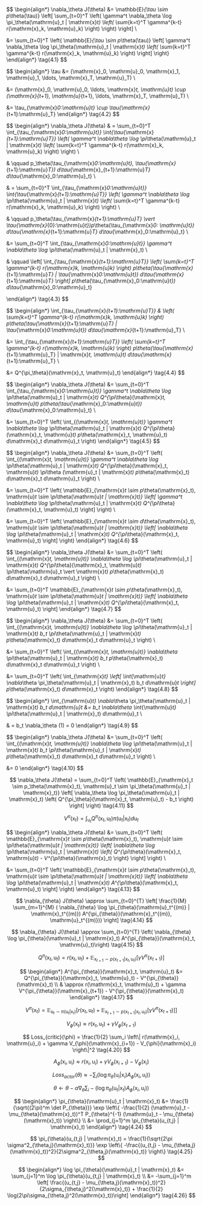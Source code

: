 $$
\begin{align*}
\nabla_\theta J(\theta) &= \mathbb{E}_{\tau \sim p_\theta(\tau)} \left[ \sum_{t=0}^T \left( \gamma^t \nabla_\theta \log \pi_\theta(\mathrm{u}_t | \mathrm{x}_t) \left( \sum_{k=t}^T \gamma^{k-t} r(\mathrm{x}_k, \mathrm{u}_k) \right) \right) \right] \\

&= \sum_{t=0}^T \left\{ \mathbb{E}_{\tau \sim p_\theta(\tau)} \left[ \gamma^t \nabla_\theta \log \pi_\theta(\mathrm{u}_t | \mathrm{x}_t) \left( \sum_{k=t}^T \gamma^{k-t} r(\mathrm{x}_k, \mathrm{u}_k) \right) \right] \right\}
\end{align*}
\tag{4.1}
$$

$$
\begin{align*}
\tau &= (\mathrm{x}_0, \mathrm{u}_0, \mathrm{x}_1, \mathrm{u}_1, \ldots, \mathrm{x}_T, \mathrm{u}_T) \\

&= (\mathrm{x}_0, \mathrm{u}_0, \ldots, \mathrm{x}_t, \mathrm{u}_t) \cup (\mathrm{x}_{t+1}, \mathrm{u}_{t+1}, \ldots, \mathrm{x}_T, \mathrm{u}_T) \\

&= \tau_{\mathrm{x}_0:\mathrm{u}_t} \cup \tau_{\mathrm{x}_{t+1}:\mathrm{u}_T}
\end{align*}
\tag{4.2}
$$

$$
\begin{align*}
\nabla_\theta J(\theta) & = \sum_{t=0}^T \int_{\tau_{\mathrm{x}_0:\mathrm{u}_t}} \int_{\tau_{\mathrm{x}_{t+1}:\mathrm{u}_T}} \left( \gamma^t \nabla_\theta \log \pi_\theta(\mathrm{u}_t | \mathrm{x}_t) \left( \sum_{k=t}^T \gamma^{k-t} r(\mathrm{x}_k, \mathrm{u}_k) \right) \right) \\

& \qquad p_\theta(\tau_{\mathrm{x}_0:\mathrm{u}_t}, \tau_{\mathrm{x}_{t+1}:\mathrm{u}_T}) d\tau_{\mathrm{x}_{t+1}:\mathrm{u}_T} d\tau_{\mathrm{x}_0:\mathrm{u}_t} \\

& = \sum_{t=0}^T \int_{\tau_{\mathrm{x}_0:\mathrm{u}_t}} \int_{\tau_{\mathrm{x}_{t+1}:\mathrm{u}_T}} \left( \gamma^t \nabla_\theta \log \pi_\theta(\mathrm{u}_t | \mathrm{x}_t) \left( \sum_{k=t}^T \gamma^{k-t} r(\mathrm{x}_k, \mathrm{u}_k) \right) \right) \\

& \qquad p_\theta(\tau_{\mathrm{x}_{t+1}:\mathrm{u}_T} \vert \tau_{\mathrm{x}_{0}:\mathrm{u}_t})p_\theta(\tau_{\mathrm{x}_0: \mathrm{u}_t}) d\tau_{\mathrm{x}_{t+1}:\mathrm{u}_T} d\tau_{\mathrm{x}_0:\mathrm{u}_t} \\

&= \sum_{t=0}^T \int_{\tau_{\mathrm{x}_0:\mathrm{u}_t}} \gamma^t \nabla_\theta \log \pi_\theta(\mathrm{u}_t | \mathrm{x}_t) \\

& \qquad \left[ \int_{\tau_{\mathrm{x}_{t+1}:\mathrm{u}_T}} \left( \sum_{k=t}^T \gamma^{k-t} r(\mathrm{x}_k, \mathrm{u}_k) \right) p_\theta(\tau_{\mathrm{x}_{t+1}:\mathrm{u}_T} | \tau_{\mathrm{x}_0:\mathrm{u}_t}) d\tau_{\mathrm{x}_{t+1}:\mathrm{u}_T} \right] p_\theta(\tau_{\mathrm{x}_0:\mathrm{u}_t}) d\tau_{\mathrm{x}_0:\mathrm{u}_t}

\end{align*}
\tag{4.3}
$$

$$
\begin{align*}
\int_{\tau_{\mathrm{x}_{t+1}:\mathrm{u}_T}} & \left( \sum_{k=t}^T \gamma^{k-t} r(\mathrm{x}_k, \mathrm{u}_k) \right) p_\theta(\tau_{\mathrm{x}_{t+1}:\mathrm{u}_T} | \tau_{\mathrm{x}_0:\mathrm{u}_t}) d\tau_{\mathrm{x}_{t+1}:\mathrm{u}_T} \\

&= \int_{\tau_{\mathrm{x}_{t+1}:\mathrm{u}_T}} \left( \sum_{k=t}^T \gamma^{k-t} r(\mathrm{x}_k, \mathrm{u}_k) \right) p_\theta(\tau_{\mathrm{x}_{t+1}:\mathrm{u}_T} | \mathrm{x}_t, \mathrm{u}_t) d\tau_{\mathrm{x}_{t+1}:\mathrm{u}_T} \\

&= Q^{\pi_\theta}(\mathrm{x}_t, \mathrm{u}_t)
\end{align*}
\tag{4.4}
$$

$$
\begin{align*}
\nabla_\theta J(\theta) &= \sum_{t=0}^T \int_{\tau_{\mathrm{x}_0:\mathrm{u}_t}} \gamma^t \nabla_\theta \log \pi_\theta(\mathrm{u}_t | \mathrm{x}_t) Q^{\pi_\theta}(\mathrm{x}_t, \mathrm{u}_t) p_\theta(\tau_{\mathrm{x}_0:\mathrm{u}_t}) d\tau_{\mathrm{x}_0:\mathrm{u}_t} \\

&= \sum_{t=0}^T \left( \int_{(\mathrm{x}_t, \mathrm{u}_t)} \gamma^t \nabla_\theta \log \pi_\theta(\mathrm{u}_t | \mathrm{x}_t) Q^{\pi_\theta}(\mathrm{x}_t, \mathrm{u}_t) p_\theta(\mathrm{x}_t, \mathrm{u}_t) d\mathrm{x}_t d\mathrm{u}_t \right)
\end{align*}
\tag{4.5}
$$

$$
\begin{align*}
\nabla_\theta J(\theta) &= \sum_{t=0}^T \left( \int_{(\mathrm{x}_t, \mathrm{u}_t)} \gamma^t \nabla_\theta \log \pi_\theta(\mathrm{u}_t | \mathrm{x}_t) Q^{\pi_\theta}(\mathrm{x}_t, \mathrm{u}_t) \pi_\theta (\mathrm{u}_t | \mathrm{x}_t) p_\theta(\mathrm{x}_t) d\mathrm{x}_t d\mathrm{u}_t \right) \\

&= \sum_{t=0}^T \left( \mathbb{E}_{\mathrm{x}_t \sim p_\theta(\mathrm{x}_t), \mathrm{u}_t \sim \pi_\theta(\mathrm{u}_t | \mathrm{x}_t)} \left[ \gamma^t \nabla_\theta \log \pi_\theta(\mathrm{u}_t | \mathrm{x}_t) Q^{\pi_\theta}(\mathrm{x}_t, \mathrm{u}_t) \right] \right) \\

&= \sum_{t=0}^T \left( \mathbb{E}_{\mathrm{x}_t \sim d_\theta(\mathrm{x}_t), \mathrm{u}_t \sim \pi_\theta(\mathrm{u}_t | \mathrm{x}_t)} \left[ \nabla_\theta \log \pi_\theta(\mathrm{u}_t | \mathrm{x}_t) Q^{\pi_\theta}(\mathrm{x}_t, \mathrm{u}_t) \right] \right)
\end{align*}
\tag{4.6}
$$

$$
\begin{align*}
\nabla_\theta J(\theta) &= \sum_{t=0}^T \left( \int_{(\mathrm{x}_t, \mathrm{u}_t)} \nabla_\theta \log \pi_\theta(\mathrm{u}_t | \mathrm{x}_t) Q^{\pi_\theta}(\mathrm{x}_t, \mathrm{u}_t) \pi_\theta(\mathrm{u}_t \vert \mathrm{x}_t) p_\theta(\mathrm{x}_t) d\mathrm{x}_t d\mathrm{u}_t \right) \\

&= \sum_{t=0}^T \mathbb{E}_{\mathrm{x}_t \sim p_\theta(\mathrm{x}_t), \mathrm{u}_t \sim \pi_\theta(\mathrm{u}_t | \mathrm{x}_t)} \left[ \nabla_\theta \log \pi_\theta(\mathrm{u}_t | \mathrm{x}_t) Q^{\pi_\theta}(\mathrm{x}_t, \mathrm{u}_t) \right]
\end{align*}
\tag{4.7}
$$

$$
\begin{align*}
\nabla_\theta J(\theta) &= \sum_{t=0}^T \left( \int_{(\mathrm{x}_t, \mathrm{u}_t)} \nabla_\theta \log \pi_\theta(\mathrm{u}_t | \mathrm{x}_t) b_t \pi_\theta(\mathrm{u}_t | \mathrm{x}_t) p_\theta(\mathrm{x}_t) d\mathrm{x}_t d\mathrm{u}_t \right) \\

&= \sum_{t=0}^T \left( \int_{(\mathrm{x}_t, \mathrm{u}_t)} \nabla_\theta \pi_\theta(\mathrm{u}_t | \mathrm{x}_t) b_t p_\theta(\mathrm{x}_t) d\mathrm{x}_t d\mathrm{u}_t \right) \\

&= \sum_{t=0}^T \left( \int_{\mathrm{x}_t} \left[ \int_{\mathrm{u}_t} \nabla_\theta \pi_\theta(\mathrm{u}_t | \mathrm{x}_t) b_t d\mathrm{u}_t \right] p_\theta(\mathrm{x}_t) d\mathrm{x}_t \right)
\end{align*}
\tag{4.8}
$$

$$
\begin{align*}
\int_{\mathrm{u}_t} \nabla_\theta \pi_\theta(\mathrm{u}_t | \mathrm{x}_t) b_t d\mathrm{u}_t &= b_t \nabla_\theta \int_{\mathrm{u}_t} \pi_\theta(\mathrm{u}_t | \mathrm{x}_t) d\mathrm{u}_t \\

& = b_t \nabla_\theta (1) = 0
\end{align*}
\tag{4.9}
$$

$$
\begin{align*}
\nabla_\theta J(\theta) &= \sum_{t=0}^T \left( \int_{(\mathrm{x}_t, \mathrm{u}_t)} \nabla_\theta \log \pi_\theta(\mathrm{u}_t | \mathrm{x}_t) b_t \pi_\theta(\mathrm{u}_t | \mathrm{x}_t) p_\theta(\mathrm{x}_t) d\mathrm{x}_t d\mathrm{u}_t \right) \\

&= 0
\end{align*}
\tag{4.10}
$$

$$
\nabla_\theta J(\theta) = \sum_{t=0}^T \left( \mathbb{E}_{\mathrm{x}_t \sim p_\theta(\mathrm{x}_t), \mathrm{u}_t \sim \pi_\theta(\mathrm{u}_t | \mathrm{x}_t)} \left[ \nabla_\theta \log \pi_\theta(\mathrm{u}_t | \mathrm{x}_t) \left( Q^{\pi_\theta}(\mathrm{x}_t, \mathrm{u}_t) - b_t \right) \right] \right)
\tag{4.11}
$$

$$
V^\pi(\mathrm{x}_t)=\int_{\mathrm{u}_t}Q^{\pi}(\mathrm{x}_t, \mathrm{u}_t)\pi(\mathrm{u}_t \vert \mathrm{x}_t)d \mathrm{u}_t
\tag{4.12}
$$

$$
\begin{align*}
\nabla_\theta J(\theta) &= \sum_{t=0}^T \left( \mathbb{E}_{\mathrm{x}_t \sim p_\theta(\mathrm{x}_t), \mathrm{u}_t \sim \pi_\theta(\mathrm{u}_t | \mathrm{x}_t)} \left[ \nabla_\theta \log \pi_\theta(\mathrm{u}_t | \mathrm{x}_t) \left\{ Q^{\pi_\theta}(\mathrm{x}_t, \mathrm{u}_t) - V^{\pi_\theta}(\mathrm{x}_t) \right\} \right] \right) \\

&= \sum_{t=0}^T \left( \mathbb{E}_{\mathrm{x}_t \sim p_\theta(\mathrm{x}_t), \mathrm{u}_t \sim \pi_\theta(\mathrm{u}_t | \mathrm{x}_t)} \left[ \nabla_\theta \log \pi_\theta(\mathrm{u}_t | \mathrm{x}_t) A^{\pi_\theta}(\mathrm{x}_t, \mathrm{u}_t) \right] \right)
\end{align*}
\tag{4.13}
$$

$$
\nabla_{\theta} J(\theta) \approx \sum_{t=0}^{T} \left[ \frac{1}{M} \sum_{m=1}^{M} ( \nabla_{\theta} \log \pi_{\theta}(\mathrm{u}_t^{(m)} | \mathrm{x}_t^{(m)}) A^{\pi_{\theta}}(\mathrm{x}_t^{(m)}, \mathrm{u}_t^{(m)})) \right]
\tag{4.14}
$$

$$
\nabla_{\theta} J(\theta) \approx \sum_{t=0}^{T} \left( \nabla_{\theta} \log \pi_{\theta}(\mathrm{u}_t | \mathrm{x}_t)  A^{\pi_{\theta}}(\mathrm{x}_t, \mathrm{u}_t)\right)
\tag{4.15}
$$

$$
Q^{\pi}(\mathrm{x}_t, \mathrm{u}_t) = r(\mathrm{x}_t, \mathrm{u}_t) + \mathbb{E}_{\mathrm{x}_{t+1} \sim p(\mathrm{x}_{t+1}|\mathrm{x}_t,\mathrm{u}_t)} \left[ \gamma V^{\pi}(\mathrm{x}_{t+1}) \right]
\tag{4.16}
$$

$$
\begin{align*}
A^{\pi_{\theta}}(\mathrm{x}_t, \mathrm{u}_t) &= Q^{\pi_{\theta}}(\mathrm{x}_t, \mathrm{u}_t) - V^{\pi_{\theta}}(\mathrm{x}_t) \\
& \approx r(\mathrm{x}_t, \mathrm{u}_t) + \gamma V^{\pi_{\theta}}(\mathrm{x}_{t+1}) - V^{\pi_{\theta}}(\mathrm{x}_t)
\end{align*}
\tag{4.17}
$$

$$
V^{\pi}(\mathrm{x}_t) = \mathbb{E}_{\mathrm{u}_t \sim \pi(\mathrm{u}_t|\mathrm{x}_t)} \left[ r(\mathrm{x}_t, \mathrm{u}_t) + \mathbb{E}_{\mathrm{x}_{t+1} \sim p(\mathrm{x}_{t+1}|\mathrm{x}_t, \mathrm{u}_t)} \left[ \gamma V^{\pi}(\mathrm{x}_{t+1}) \right] \right]
\tag{4.18}
$$

$$
V_\phi(\mathrm{x}_t) \approx r(\mathrm{x}_t, \mathrm{u}_t) + \gamma V_\phi(\mathrm{x}_{t+1})
\tag{4.19}
$$

$$
Loss_{critic}(\phi) = \frac{1}{2} \sum_i \left\| r(\mathrm{x}_i, \mathrm{u}_i) + \gamma V_{\phi}(\mathrm{x}_{i+1}) - V_{\phi}(\mathrm{x}_i) \right\|^2
\tag{4.20}
$$

$$
A_\phi (\mathrm{x}_i, \mathrm{u}_i) \approx r(\mathrm{x}_i, \mathrm{u}_i) + \gamma V_\phi(\mathrm{x}_{i+1}) - V_\phi(\mathrm{x}_i)
\tag{4.21}
$$

$$
Loss_{actor}(\theta) \approx -\sum_i \left( \log \pi_{\theta}(\mathrm{u}_i | \mathrm{x}_i) A_{\phi}(\mathrm{x}_i, \mathrm{u}_i) \right)
\tag{4.22}
$$

$$
\theta \leftarrow \theta - \alpha \nabla_\theta \sum_i - (\log\pi_\theta(\mathrm{u}_t \vert \mathrm{x}_t) A_\phi (\mathrm{x}_i, \mathrm{u}_i))
\tag{4.23}
$$

$$
\begin{align*}
\pi_{\theta}(\mathrm{u}_t | \mathrm{x}_t) &= \frac{1}{\sqrt{(2\pi)^m \det P_{\theta}}} \exp \left\{ -\frac{1}{2} (\mathrm{u}_t - \mu_{\theta}(\mathrm{x}_t))^T P_{\theta}^{-1} (\mathrm{u}_t - \mu_{\theta}(\mathrm{x}_t)) \right\} \\
&= \prod_{j=1}^m \pi_{\theta}(u_{t,j} | \mathrm{x}_t)
\end{align*}
\tag{4.24}
$$

$$
\pi_{\theta}(u_{t,j} | \mathrm{x}_t) = \frac{1}{\sqrt{2\pi \sigma^2_{\theta,j}(\mathrm{x}_t)}} \exp \left\{ -\frac{(u_{t,j} - \mu_{\theta,j}(\mathrm{x}_t))^2}{2\sigma^2_{\theta,j}(\mathrm{x}_t)} \right\}
\tag{4.25}
$$

$$
\begin{align*}
\log \pi_{\theta}(\mathrm{u}_t | \mathrm{x}_t) &= \sum_{j=1}^m \log \pi_{\theta}(u_{t,j} | \mathrm{x}_t) \\
&= -\sum_{j=1}^m \left[ \frac{(u_{t,j} - \mu_{\theta,j}(\mathrm{x}_t))^2}{2\sigma_{\theta,j}^2(\mathrm{x}_t)}  + \frac{1}{2} \log(2\pi\sigma_{\theta,j}^2(\mathrm{x}_t))\right]
\end{align*}
\tag{4.26}
$$
